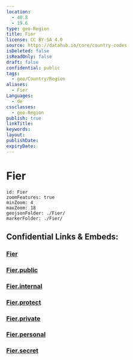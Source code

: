 ```yaml
---
location:
  - 40.8
  - 19.6
type: geo-Region
title: Fier
license: CC BY-SA 4.0
source: https://datahub.io/core/country-codes
isDeleted: false
isReadOnly: false
draft: false
confidential: public
tags:
  - geo/Country/Region
aliases:
  - Fier
Languages:
  - de
cssclasses:
  - geo-Region
publish: true
linkTitle:
keywords:
layout:
publishDate:
expiryDate:
---
```


# Fier

```leaflet
id: Fier
zoomFeatures: true 
minZoom: 4 
maxZoom: 18
geojsonFolder: ./Fier/
markerFolder: ./Fier/
```


## Confidential Links & Embeds: 

### [Fier](/_Standards/Earth/Continent/Europe/Europe~South/Albania/Counties~Albania/Fier.md) 

### [Fier.public](/_public/Earth/Continent/Europe/Europe~South/Albania/Counties~Albania/Fier.public.md) 

### [Fier.internal](/_internal/Earth/Continent/Europe/Europe~South/Albania/Counties~Albania/Fier.internal.md) 

### [Fier.protect](/_protect/Earth/Continent/Europe/Europe~South/Albania/Counties~Albania/Fier.protect.md) 

### [Fier.private](/_private/Earth/Continent/Europe/Europe~South/Albania/Counties~Albania/Fier.private.md) 

### [Fier.personal](/_personal/Earth/Continent/Europe/Europe~South/Albania/Counties~Albania/Fier.personal.md) 

### [Fier.secret](/_secret/Earth/Continent/Europe/Europe~South/Albania/Counties~Albania/Fier.secret.md)

